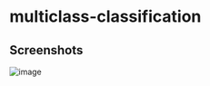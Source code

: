 # multiclass-classification

## Screenshots
![image](https://user-images.githubusercontent.com/41022783/54637004-02734200-4a5e-11e9-9583-362e2f65a4a4.png)
